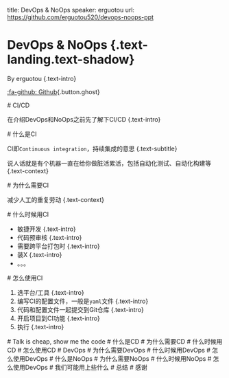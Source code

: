 title: DevOps & NoOps
speaker: erguotou
url: https://github.com/erguotou520/devops-noops-ppt

<slide class="bg-blue aligncenter" video="https://webslides.tv/static/videos/working.mp4 poster='https://webslides.tv/static/images/working.jpg' .dark">

# DevOps & NoOps {.text-landing.text-shadow}

By erguotou {.text-intro}

[:fa-github: Github](https://github.com/erguotou520/devops-noops-ppt){.button.ghost}

<slide class="aligncenter" image="">
# CI/CD

在介绍DevOps和NoOps之前先了解下CI/CD {.text-intro}

<slide class="aligncenter" image="">
# 什么是CI

CI即`Continuous integration`，持续集成的意思 {.text-subtitle}

说人话就是有个机器一直在给你做脏活累活，包括自动化测试、自动化构建等 {.text-context}

<slide class="aligncenter" image="">
# 为什么需要CI

减少人工的重复劳动 {.text-context}

<slide class="aligncenter" image="">
# 什么时候用CI

- 敏捷开发 {.text-intro}
- 代码预审核 {.text-intro}
- 需要跨平台打包时 {.text-intro}
- 装X {.text-intro}
- 。。。

<slide class="aligncenter" image="">
# 怎么使用CI

1. 选平台/工具 {.text-intro}
2. 编写CI的配置文件，一般是`yaml`文件 {.text-intro}
3. 代码和配置文件一起提交到Git仓库 {.text-intro}
4. 开启项目到CI功能 {.text-intro}
5. 执行 {.text-intro}

<slide class="aligncenter" image="">
# Talk is cheap, show me the code

<slide class="aligncenter" image="">
# 什么是CD

<slide class="aligncenter" image="">
# 为什么需要CD

<slide class="aligncenter" image="">
# 什么时候用CD

<slide class="aligncenter" image="">
# 怎么使用CD

<slide class="aligncenter" image="">
# DevOps

<slide class="aligncenter" image="">
# 为什么需要DevOps

<slide class="aligncenter" image="">
# 什么时候用DevOps

<slide class="aligncenter" image="">
# 怎么使用DevOps

<slide class="aligncenter" image="">
# 什么是NoOps

<slide class="aligncenter" image="">
# 为什么需要NoOps

<slide class="aligncenter" image="">
# 什么时候用NoOps

<slide class="aligncenter" image="">
# 怎么使用DevOps

<slide class="aligncenter" image="">
# 我们可能用上些什么

<slide class="aligncenter" image="">
# 总结

<slide class="aligncenter" image="">
# 感谢
